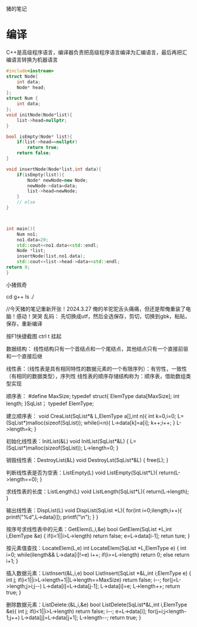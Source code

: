猪的笔记

# 编译

C++是高级程序语言，编译器负责把高级程序语言编译为汇编语言，最后再把汇编语言转换为机器语言



```c++
#include<iostream>
struct Node{
    int data;
    Node* head;
};
struct Num {
    int data; 
};
void initNode(Node*list){
    list->head=nullptr;
}

bool isEmpty(Node* list){
    if(list->head==nullptr)
        return true;
    return false;
}

void insertNode(Node*list,int data){
    if(isEmpty(list)){
        Node* newNode=new Node;
        newNode->data=data;
        list->head=newNode;
    }
    // else 
}



int main(){
    Num no1;
    no1.data=20;
    std::cout<<no1.data<<std::endl;
    Node *list;
    insertNode(list,no1.data);
    std::cout<<list->head->data<<std::endl;
return 0;
}
```

小猪佩奇


cd 
g++
ls
./

//今天猪的笔记重新开张！2024.3.27 俺的羊驼驼舌头痛痛，但还是帮俺重装了电脑！感动！哭哭
乱码：
先切换成utf，然后全选保存，剪切，切换到gbk，粘贴，保存，重新编译

按F1快捷截图
ctrl t 挂起

数据结构：
线性结构只有一个首结点和一个尾结点，其他结点只有一个直接前驱和一个直接后继

线性表：（线性表是具有相同特性的数据元素的一个有限序列）：有穷性，一致性（有相同的数据类型），序列性
线性表的顺序存储结构称为：顺序表，借助数组类型实现

顺序表：
#define MaxSize;
typedef struct{
  ElemType data[MaxSize];
  int length;
}SqList；
typedef ElemType;

建立顺序表：
void CreaList(SqList*& L,ElemType a[],int n){
  int k=0,i=0;
  L=(SqList*)malloc(sizeof(SqList));
  while(i<n){
    L->data[k]=a[i];
    k++;i++;
  }
  L->length=k;
}

初始化线性表：InitList(&L)
void InitList(SqList*&L)
{
  L=(SqList*)malloc(sizeof(SqList));
  L->length=0;
}

销毁线性表：DestroyList(&L)
void DestroyLst(SqList*&L)
{
  free(L);
}

判断线性表是否为空表：ListEmpty(L)
void ListEmpty(SqList*L){
  return(L->length==0);
}

求线性表的长度：ListLength(L)
void ListLength(SqList*L){
  return(L->length);
}

输出线性表：DispList(L)
void DispList(SqList *L){
  for(int i=0;i<L->length;i++){
    printf("%d",L->data[i]);
    printf("\n");
  }
}

按序号求线性表中的元素：GetElem(L,i,&e)
bool GetElem(SqList *L,int i,ElemType &e)
{
  if(i<1||i>L->length)
  return false;
  e=L->data[i-1];
  retun ture;
}

按元素值查找：LocateElem(L,e)
int LocateElem(SqList *L,ElemType e)
{
  int i=0;
  while(i<L->length&& L->data[i]!=e)
  i++;
  if(i>=L->length)
  return 0;
  else return i+1;
}

插入数据元素：ListInsert(&L,i,e)
bool ListInsert(SqList *&L,int i;ElemType e)
{
  int j;
  if(i<1||i>L->length+1||L->length==MaxSize)
  return false;
  i--;
  for(j=L->length;j>i;j--)
  L->data[i]=L->data[j-1];
  L->data[i]=e;
  L->length++;
  return true;
  }

  删除数据元素：ListDelete:(&L,i,&e)
  bool ListDelete(SqList*&L,int i,ElemType &e){
    int j;
    if(i<1||i>L->length)
    return false;
    i--;
    e=L->data[i];
    for(j=i;j<length-1;j++)
    L->data[j]=L->data[j+1];
    L->length--;
    return true;
  }